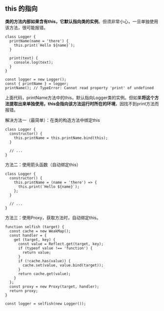 ## this 的指向
**类的方法内部如果含有this，它默认指向类的实例**。但须非常小心，一旦单独使用该方法，很可能报错。



```
class Logger {
  printName(name = 'there') {
    this.print(`Hello ${name}`);
  }

  print(text) {
    console.log(text);
  }
}

const logger = new Logger();
const { printName } = logger;
printName(); // TypeError: Cannot read property 'print' of undefined
```



上面代码，printName方法中的this，默认指向Logger类的实例。但如果**将这个方法提取出来单独使用，this会指向该方法运行时所在的环境**，因找不到print方法而报错。

解决方法一（最简单）：在类的构造方法中绑定this



```
class Logger {
  constructor() {
    this.printName = this.printName.bind(this);
  }

  // ...
}
```



方法二：使用箭头函数（自动绑定this）



```
class Logger {
  constructor() {
    this.printName = (name = 'there') => {
      this.print(`Hello ${name}`);
    };
  }

  // ...
}
```



方法三：使用Proxy，获取方法时，自动绑定this。



```
function selfish (target) {
  const cache = new WeakMap();
  const handler = {
    get (target, key) {
      const value = Reflect.get(target, key);
      if (typeof value !== 'function') {
        return value;
      }
      if (!cache.has(value)) {
        cache.set(value, value.bind(target));
      }
      return cache.get(value);
    }
  };
  const proxy = new Proxy(target, handler);
  return proxy;
}

const logger = selfish(new Logger());
```

